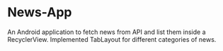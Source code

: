 # News-App

An Android application to fetch news from API and list them inside a RecyclerView. Implemented TabLayout for different categories of news.
